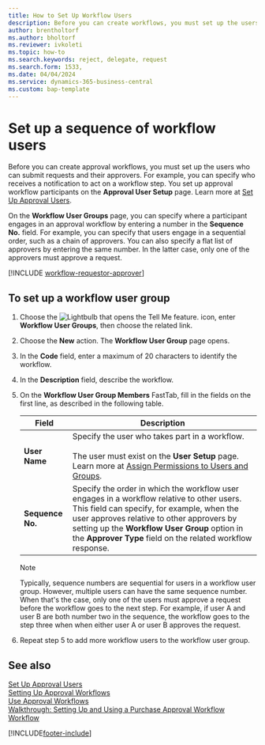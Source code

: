 ```yaml
---
title: How to Set Up Workflow Users
description: Before you can create workflows, you must set up the users who take part in them on the Approval User Setup page.
author: brentholtorf
ms.author: bholtorf
ms.reviewer: ivkoleti
ms.topic: how-to
ms.search.keywords: reject, delegate, request
ms.search.form: 1533,
ms.date: 04/04/2024
ms.service: dynamics-365-business-central
ms.custom: bap-template
---
```

# Set up a sequence of workflow users

Before you can create approval workflows, you must set up the users who can submit requests and their approvers. For example, you can specify who receives a notification to act on a workflow step. You set up approval workflow participants on the **Approval User Setup** page. Learn more at [Set Up Approval Users](across-how-to-set-up-approval-users.md).

On the **Workflow User Groups** page, you can specify where a participant engages in an approval workflow by entering a number in the **Sequence No.** field. For example, you can specify that users engage in a sequential order, such as a chain of approvers. You can also specify a flat list of approvers by entering the same number. In the latter case, only one of the approvers must approve a request.

[!INCLUDE [workflow-requestor-approver](includes/workflow-requestor-approver.md)]

## To set up a workflow user group

1. Choose the ![Lightbulb that opens the Tell Me feature.](media/ui-search/search_small.png "Tell me what you want to do") icon, enter **Workflow User Groups**, then choose the related link.  
2. Choose the **New** action. The **Workflow User Group** page opens.  
3. In the **Code** field, enter a maximum of 20 characters to identify the workflow.  
4. In the **Description** field, describe the workflow.  
5. On the **Workflow User Group Members** FastTab, fill in the fields on the first line, as described in the following table.  

   |Field|Description|
   |-----|-----------|
   |**User Name**|Specify the user who takes part in a workflow.<br /><br /> The user must exist on the **User Setup** page. Learn more at [Assign Permissions to Users and Groups](ui-define-granular-permissions.md).|
   |**Sequence No.**|Specify the order in which the workflow user engages in a workflow relative to other users. This field can specify, for example, when the user approves relative to other approvers by setting up the **Workflow User Group** option in the **Approver Type** field on the related workflow response.|

   > [!NOTE]
   > Typically, sequence numbers are sequential for users in a workflow user group. However, multiple users can have the same sequence number. When that's the case, only one of the users must approve a request before the workflow goes to the next step. For example, if user A and user B are both number two in the sequence, the workflow goes to the step three when when either user A or user B approves the request.
6. Repeat step 5 to add more workflow users to the workflow user group.  

## See also

[Set Up Approval Users](across-how-to-set-up-approval-users.md)  
[Setting Up Approval Workflows](across-set-up-workflows.md)  
[Use Approval Workflows](across-use-workflows.md)  
[Walkthrough: Setting Up and Using a Purchase Approval Workflow](walkthrough-setting-up-and-using-a-purchase-approval-workflow.md)  
[Workflow](across-workflow.md)  

[!INCLUDE[footer-include](includes/footer-banner.md)]
